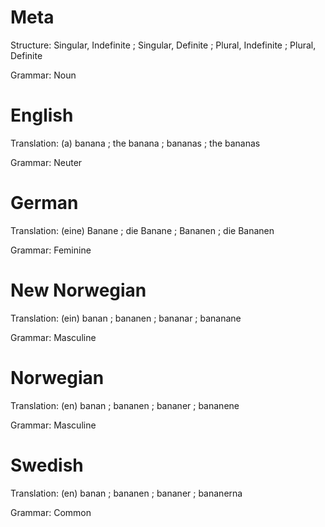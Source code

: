 Meta
====

Structure: Singular, Indefinite ; Singular, Definite ; Plural, Indefinite ; Plural, Definite

Grammar:   Noun



English
=======

Translation: (a) banana ; the banana ; bananas ; the bananas

Grammar:     Neuter



German
======

Translation: (eine) Banane ; die Banane ; Bananen ; die Bananen

Grammar:     Feminine



New Norwegian
=============

Translation: (ein) banan ; bananen ; bananar ; bananane

Grammar:     Masculine



Norwegian
=========

Translation: (en) banan ; bananen ; bananer ; bananene

Grammar:     Masculine



Swedish
=======

Translation: (en) banan ; bananen ; bananer ; bananerna

Grammar:     Common
